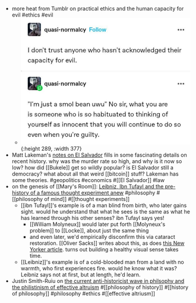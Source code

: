 - more heat from Tumblr on practical ethics and the human capacity for evil #ethics #evil
	- ![capacity-for-evil.jpg](../assets/capacity-for-evil_1712541794648_0.jpg){:height 289, :width 377}
- Matt Lakeman's [notes on El Salvador](https://mattlakeman.org/2024/03/30/notes-on-el-salvador/) fills in some fascinating details on recent history. why was the murder rate so high, and why is it now so low? how did [[Bukele]] get so wildly popular? is El Salvador still a democracy? what about all that weird [[bitcoin]] stuff? Lakeman has some theories. #geopolitics #economics #[[El Salvador]] #law
- on the genesis of [[Mary's Room]]: [Leibniz, Ibn Tufayl and the pre-history of a famous thought experiment anew](https://digressionsimpressions.substack.com/p/leibniz-ibn-tufayl-and-the-pre-history) #philosophy #[[philosophy of mind]] #[[thought experiments]]
	- [[ibn Tufayl]]'s example is of a man blind from birth, who later gains sight. would he understand that what he sees is the same as what he has learned through his other senses? ibn Tufayl says yes!
		- [[William Molyneux]] would later put forth [[Molyneux's problem]] to [[Locke]], about just the same thing
		- and even later, we'd empirically disconfirm this via cataract restoration. [[Oliver Sacks]] writes about this, as does [this New Yorker article](https://www.newyorker.com/tech/annals-of-technology/people-cured-blindness-see). turns out building a healthy visual sense takes time.
	- [[Leibniz]]'s example is of a cold-blooded man from a land with no warmth, who first experiences fire. would he know what it was? Leibniz says not at first, but at length, he'd learn.
- Justin Smith-Ruiu on [the current anti-historicist wave in philsophy and the philistinism of effective altruism](https://www.the-hinternet.com/p/neo-utilitarians-are-utter-philistines) #[[philosophy of history]] #[[history of philosophy]] #philosophy #ethics #[[effective altriusm]]